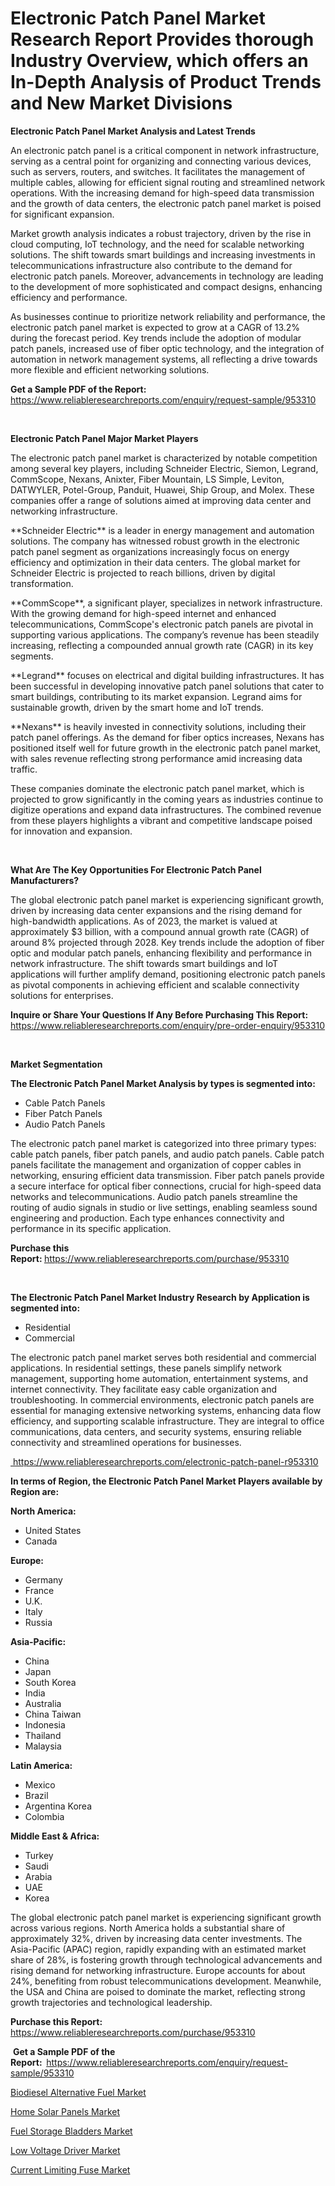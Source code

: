 <p><h1>Electronic Patch Panel Market Research Report Provides thorough Industry Overview, which offers an In-Depth Analysis of Product Trends and New Market Divisions</h1></p><p><strong>Electronic Patch Panel Market Analysis and Latest Trends</strong></p>
<p><p>An electronic patch panel is a critical component in network infrastructure, serving as a central point for organizing and connecting various devices, such as servers, routers, and switches. It facilitates the management of multiple cables, allowing for efficient signal routing and streamlined network operations. With the increasing demand for high-speed data transmission and the growth of data centers, the electronic patch panel market is poised for significant expansion.</p><p>Market growth analysis indicates a robust trajectory, driven by the rise in cloud computing, IoT technology, and the need for scalable networking solutions. The shift towards smart buildings and increasing investments in telecommunications infrastructure also contribute to the demand for electronic patch panels. Moreover, advancements in technology are leading to the development of more sophisticated and compact designs, enhancing efficiency and performance.</p><p>As businesses continue to prioritize network reliability and performance, the electronic patch panel market is expected to grow at a CAGR of 13.2% during the forecast period. Key trends include the adoption of modular patch panels, increased use of fiber optic technology, and the integration of automation in network management systems, all reflecting a drive towards more flexible and efficient networking solutions.</p></p>
<p><strong>Get a Sample PDF of the Report:&nbsp;</strong> <a href="https://www.reliableresearchreports.com/enquiry/request-sample/953310?utm_campaign=38&utm_medium=2&utm_source=Github&utm_content=ia&utm_term=14022025&utm_id=electronic-patch-panel">https://www.reliableresearchreports.com/enquiry/request-sample/953310</a></p>
<p>&nbsp;</p>
<p><strong>Electronic Patch Panel Major Market Players</strong></p>
<p><p>The electronic patch panel market is characterized by notable competition among several key players, including Schneider Electric, Siemon, Legrand, CommScope, Nexans, Anixter, Fiber Mountain, LS Simple, Leviton, DATWYLER, Potel-Group, Panduit, Huawei, Ship Group, and Molex. These companies offer a range of solutions aimed at improving data center and networking infrastructure.</p><p>**Schneider Electric** is a leader in energy management and automation solutions. The company has witnessed robust growth in the electronic patch panel segment as organizations increasingly focus on energy efficiency and optimization in their data centers. The global market for Schneider Electric is projected to reach billions, driven by digital transformation.</p><p>**CommScope**, a significant player, specializes in network infrastructure. With the growing demand for high-speed internet and enhanced telecommunications, CommScope's electronic patch panels are pivotal in supporting various applications. The company’s revenue has been steadily increasing, reflecting a compounded annual growth rate (CAGR) in its key segments.</p><p>**Legrand** focuses on electrical and digital building infrastructures. It has been successful in developing innovative patch panel solutions that cater to smart buildings, contributing to its market expansion. Legrand aims for sustainable growth, driven by the smart home and IoT trends.</p><p>**Nexans** is heavily invested in connectivity solutions, including their patch panel offerings. As the demand for fiber optics increases, Nexans has positioned itself well for future growth in the electronic patch panel market, with sales revenue reflecting strong performance amid increasing data traffic.</p><p>These companies dominate the electronic patch panel market, which is projected to grow significantly in the coming years as industries continue to digitize operations and expand data infrastructures. The combined revenue from these players highlights a vibrant and competitive landscape poised for innovation and expansion.</p></p>
<p>&nbsp;</p>
<p><strong>What Are The Key Opportunities For Electronic Patch Panel Manufacturers?</strong></p>
<p><p>The global electronic patch panel market is experiencing significant growth, driven by increasing data center expansions and the rising demand for high-bandwidth applications. As of 2023, the market is valued at approximately $3 billion, with a compound annual growth rate (CAGR) of around 8% projected through 2028. Key trends include the adoption of fiber optic and modular patch panels, enhancing flexibility and performance in network infrastructure. The shift towards smart buildings and IoT applications will further amplify demand, positioning electronic patch panels as pivotal components in achieving efficient and scalable connectivity solutions for enterprises.</p></p>
<p><strong>Inquire or Share Your Questions If Any Before Purchasing This Report:</strong> <a href="https://www.reliableresearchreports.com/enquiry/pre-order-enquiry/953310?utm_campaign=38&utm_medium=2&utm_source=Github&utm_content=ia&utm_term=14022025&utm_id=electronic-patch-panel">https://www.reliableresearchreports.com/enquiry/pre-order-enquiry/953310</a></p>
<p>&nbsp;</p>
<p><strong>Market Segmentation</strong></p>
<p><strong>The Electronic Patch Panel Market Analysis by types is segmented into:</strong></p>
<p><ul><li>Cable Patch Panels</li><li>Fiber Patch Panels</li><li>Audio Patch Panels</li></ul></p>
<p><p>The electronic patch panel market is categorized into three primary types: cable patch panels, fiber patch panels, and audio patch panels. Cable patch panels facilitate the management and organization of copper cables in networking, ensuring efficient data transmission. Fiber patch panels provide a secure interface for optical fiber connections, crucial for high-speed data networks and telecommunications. Audio patch panels streamline the routing of audio signals in studio or live settings, enabling seamless sound engineering and production. Each type enhances connectivity and performance in its specific application.</p></p>
<p><strong>Purchase this Report:&nbsp;</strong><a href="https://www.reliableresearchreports.com/purchase/953310?utm_campaign=38&utm_medium=2&utm_source=Github&utm_content=ia&utm_term=14022025&utm_id=electronic-patch-panel">https://www.reliableresearchreports.com/purchase/953310</a></p>
<p>&nbsp;</p>
<p><strong>The Electronic Patch Panel Market Industry Research by Application is segmented into:</strong></p>
<p><ul><li>Residential</li><li>Commercial</li></ul></p>
<p><p>The electronic patch panel market serves both residential and commercial applications. In residential settings, these panels simplify network management, supporting home automation, entertainment systems, and internet connectivity. They facilitate easy cable organization and troubleshooting. In commercial environments, electronic patch panels are essential for managing extensive networking systems, enhancing data flow efficiency, and supporting scalable infrastructure. They are integral to office communications, data centers, and security systems, ensuring reliable connectivity and streamlined operations for businesses.</p></p>
<p><a href="https://www.reliableresearchreports.com/electronic-patch-panel-r953310?utm_campaign=38&utm_medium=2&utm_source=Github&utm_content=ia&utm_term=14022025&utm_id=electronic-patch-panel">&nbsp;https://www.reliableresearchreports.com/electronic-patch-panel-r953310</a></p>
<p><strong>In terms of Region, the Electronic Patch Panel Market Players available by Region are:</strong></p>
<p>
    <p> <strong> North America: </strong>
        <ul>
            <li>United States</li>
            <li>Canada</li>
        </ul>
        </p> 
    <p> <strong> Europe: </strong>
        <ul>
            <li>Germany</li>
            <li>France</li>
            <li>U.K.</li>
            <li>Italy</li>
            <li>Russia</li>
        </ul>
        </p> 
    <p> <strong> Asia-Pacific: </strong>
        <ul>
            <li>China</li>
            <li>Japan</li>
            <li>South Korea</li>
            <li>India</li>
            <li>Australia</li>
            <li>China Taiwan</li>
            <li>Indonesia</li>
            <li>Thailand</li>
            <li>Malaysia</li>
        </ul>
        </p> 
    <p> <strong> Latin America: </strong>
        <ul>
            <li>Mexico</li>
            <li>Brazil</li>
            <li>Argentina Korea</li>
            <li>Colombia</li>
        </ul>
        </p> 
    <p> <strong> Middle East & Africa: </strong>
        <ul>
            <li>Turkey</li>
            <li>Saudi</li>
            <li>Arabia</li>
            <li>UAE</li>
            <li>Korea</li>
        </ul>
    </p>
    </p>
<p><p>The global electronic patch panel market is experiencing significant growth across various regions. North America holds a substantial share of approximately 32%, driven by increasing data center investments. The Asia-Pacific (APAC) region, rapidly expanding with an estimated market share of 28%, is fostering growth through technological advancements and rising demand for networking infrastructure. Europe accounts for about 24%, benefiting from robust telecommunications development. Meanwhile, the USA and China are poised to dominate the market, reflecting strong growth trajectories and technological leadership.</p></p>
<p><strong>Purchase this Report: </strong><a href="https://www.reliableresearchreports.com/purchase/953310?utm_campaign=38&utm_medium=2&utm_source=Github&utm_content=ia&utm_term=14022025&utm_id=electronic-patch-panel">https://www.reliableresearchreports.com/purchase/953310</a></p>
<p>&nbsp;<strong>Get a Sample PDF of the Report:&nbsp;&nbsp;</strong><a href="https://www.reliableresearchreports.com/enquiry/request-sample/953310?utm_campaign=38&utm_medium=2&utm_source=Github&utm_content=ia&utm_term=14022025&utm_id=electronic-patch-panel">https://www.reliableresearchreports.com/enquiry/request-sample/953310</a></p>
<p><strong></strong></p>
<p><p><a href="https://github.com/shadnfamoza/Market-Research-Report-List-1/blob/main/biodiesel-alternative-fuel-market.md?utm_campaign=38&utm_medium=2&utm_source=Github&utm_content=ia&utm_term=14022025&utm_id=electronic-patch-panel">Biodiesel Alternative Fuel Market</a></p><p><a href="https://github.com/samesdufloiw/Market-Research-Report-List-1/blob/main/home-solar-panels-market.md?utm_campaign=38&utm_medium=2&utm_source=Github&utm_content=ia&utm_term=14022025&utm_id=electronic-patch-panel">Home Solar Panels Market</a></p><p><a href="https://github.com/micbotam/Market-Research-Report-List-1/blob/main/fuel-storage-bladders-market.md?utm_campaign=38&utm_medium=2&utm_source=Github&utm_content=ia&utm_term=14022025&utm_id=electronic-patch-panel">Fuel Storage Bladders Market</a></p><p><a href="https://github.com/normiaooghe3/Market-Research-Report-List-1/blob/main/low-voltage-driver-market.md?utm_campaign=38&utm_medium=2&utm_source=Github&utm_content=ia&utm_term=14022025&utm_id=electronic-patch-panel">Low Voltage Driver Market</a></p><p><a href="https://github.com/swietanasso/Market-Research-Report-List-1/blob/main/current-limiting-fuse-market.md?utm_campaign=38&utm_medium=2&utm_source=Github&utm_content=ia&utm_term=14022025&utm_id=electronic-patch-panel">Current Limiting Fuse Market</a></p></p>